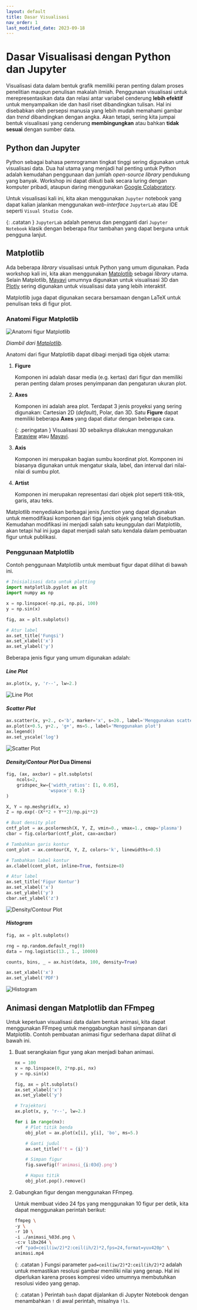 ```yaml
---
layout: default
title: Dasar Visualisasi
nav_order: 1
last_modified_date: 2023-09-18
---
```


# Dasar Visualisasi dengan Python dan Jupyter

Visualisasi data dalam bentuk grafik memiliki peran penting dalam proses penelitian maupun penulisan makalah ilmiah. Penggunaan visualisasi untuk merepresentasikan data dan relasi antar variabel cenderung **lebih efektif** untuk menyampaikan ide dan hasil riset dibandingkan tulisan. Hal ini disebabkan oleh persepsi manusia yang lebih mudah memahami gambar dan *trend* dibandingkan dengan angka. Akan tetapi, sering kita jumpai bentuk visualisasi yang cenderung **membingungkan** atau bahkan **tidak sesuai** dengan sumber data.

## Python dan Jupyter

Python sebagai bahasa pemrograman tingkat tinggi sering digunakan untuk visualisasi data. Dua hal utama yang menjadi hal penting untuk Python adalah kemudahan penggunaan dan jumlah *open-source library* pendukung yang banyak. Workshop ini dapat diikuti baik secara luring dengan komputer pribadi, ataupun daring menggunakan [Google Colaboratory](https://colab.research.google.com/).

Untuk visualisasi kali ini, kita akan menggunakan `Jupyter` notebook yang dapat kalian jalankan menggunakan *web-interface* `JupyterLab` atau IDE seperti `Visual Studio Code`.

{: .catatan }
`JupyterLab` adalah penerus dan pengganti dari `Jupyter Notebook` klasik dengan beberapa fitur tambahan yang dapat berguna untuk pengguna lanjut.

## Matplotlib

Ada beberapa *library* visualisasi untuk Python yang umum digunakan. Pada workshop kali ini, kita akan menggunakan [Matplotlib](https://matplotlib.org/) sebagai *library* utama. Selain Matplotlib, [Mayavi](http://docs.enthought.com/mayavi/mayavi/) umumnya digunakan untuk visualisasi 3D dan [Plotly](https://plotly.com/) sering digunakan untuk visualisasi data yang lebih interaktif.

Matplotlib juga dapat digunakan secara bersamaan dengan LaTeX untuk penulisan teks di figur plot.

### Anatomi Figur Matplotlib

![Anatomi figur Matplotlib](../assets/images/matplotlib_anatomy.png)

*Diambil dari [Matplotlib](https://matplotlib.org/stable/_images/anatomy.png).*

Anatomi dari figur Matplotlib dapat dibagi menjadi tiga objek utama:

1. **Figure**

    Komponen ini adalah dasar media (e.g. kertas) dari figur dan memiliki peran penting dalam proses penyimpanan dan pengaturan ukuran plot.

2. **Axes**

    Komponen ini adalah area plot. Terdapat 3 jenis proyeksi yang sering digunakan: Cartesian 2D (*default*), Polar, dan 3D. Satu **Figure** dapat memiliki beberapa **Axes** yang dapat diatur dengan beberapa cara.

    {: .peringatan }
    Visualisasi 3D sebaiknya dilakukan menggunakan [Paraview](https://www.paraview.org/) atau [Mayavi](http://docs.enthought.com/mayavi/mayavi/).

3. **Axis**

    Komponen ini merupakan bagian sumbu koordinat plot. Komponen ini biasanya digunakan untuk mengatur skala, label, dan interval dari nilai-nilai di sumbu plot.

4. **Artist**

    Komponen ini merupakan representasi dari objek plot seperti titik-titik, garis, atau teks.

Matplotlib menyediakan berbagai jenis *function* yang dapat digunakan untuk memodifikasi komponen dari tiga jenis objek yang telah disebutkan. Kemudahan modifikasi ini menjadi salah satu keunggulan dari Matplotlib, akan tetapi hal ini juga dapat menjadi salah satu kendala dalam pembuatan figur untuk publikasi.

### Penggunaan Matplotlib

Contoh penggunaan Matplotlib untuk membuat figur dapat dilihat di bawah ini.

```python
# Inisialisasi data untuk plotting
import matplotlib.pyplot as plt
import numpy as np

x = np.linspace(-np.pi, np.pi, 100)
y = np.sin(x)

fig, ax = plt.subplots()

# Atur label
ax.set_title('Fungsi')
ax.set_xlabel('x')
ax.set_ylabel('y')
```

Beberapa jenis figur yang umum digunakan adalah:

#### *Line Plot*

```python
ax.plot(x, y, 'r--', lw=2.)
```

![Line Plot](../assets/images/line_plot.png)

#### *Scatter Plot*

```python
ax.scatter(x, y+2., c='b', marker='x', s=20., label='Menggunakan scatter')
ax.plot(x+0.5, y+2., 'g+', ms=5., label='Menggunakan plot')
ax.legend()
ax.set_yscale('log')
```

![Scatter Plot](../assets/images/scatter_plot.png)

#### *Density/Contour Plot* Dua Dimensi

```python
fig, (ax, axcbar) = plt.subplots(
    ncols=2,
    gridspec_kw={'width_ratios': [1, 0.05],
                'wspace': 0.1}
)

X, Y = np.meshgrid(x, x)
Z = np.exp(-(X**2 + Y**2)/np.pi**2)

# Buat density plot
cntf_plot = ax.pcolormesh(X, Y, Z, vmin=0., vmax=1., cmap='plasma')
cbar = fig.colorbar(cntf_plot, cax=axcbar)

# Tambahkan garis kontur
cont_plot = ax.contour(X, Y, Z, colors='k', linewidths=0.5)

# Tambahkan label kontur
ax.clabel(cont_plot, inline=True, fontsize=8)

# Atur label
ax.set_title('Figur Kontur')
ax.set_xlabel('x')
ax.set_ylabel('y')
cbar.set_ylabel('z')
```

![Density/Contour Plot](../assets/images/contour_plot.png)

#### *Histogram*

```python
fig, ax = plt.subplots()

rng = np.random.default_rng(0)
data = rng.logistic(13., 1., 10000)

counts, bins, _ = ax.hist(data, 100, density=True)

ax.set_xlabel('x')
ax.set_ylabel('PDF')
```

![Histogram](../assets/images/histogram_plot.png)

## Animasi dengan Matplotlib dan FFmpeg

Untuk keperluan visualisasi data dalam bentuk animasi, kita dapat menggunakan FFmpeg untuk menggabungkan hasil simpanan dari Matplotlib. Contoh pembuatan animasi figur sederhana dapat dilihat di bawah ini.

1. Buat serangkaian figur yang akan menjadi bahan animasi.

    ```python
    nx = 100
    x = np.linspace(0, 2*np.pi, nx)
    y = np.sin(x)

    fig, ax = plt.subplots()
    ax.set_xlabel('x')
    ax.set_ylabel('y')
    
    # Trajektori
    ax.plot(x, y, 'r--', lw=2.)

    for i in range(nx):
        # Plot titik benda
        obj_plot = ax.plot(x[i], y[i], 'bo', ms=5.)

        # Ganti judul
        ax.set_title(f't = {i}')

        # Simpan figur
        fig.savefig(f'animasi_{i:03d}.png')

        # Hapus titik
        obj_plot.pop().remove()
    ```

2. Gabungkan figur dengan menggunakan FFmpeg.

    Untuk membuat video 24 fps yang menggunakan 10 figur per detik, kita dapat menggunakan perintah berikut:

    ```bash
    ffmpeg \
    -y \
    -r 10 \
    -i ./animasi_%03d.png \
    -c:v libx264 \
    -vf "pad=ceil(iw/2)*2:ceil(ih/2)*2,fps=24,format=yuv420p" \
    animasi.mp4
    ```

    {: .catatan }
    Fungsi parameter `pad=ceil(iw/2)*2:ceil(ih/2)*2` adalah untuk memastikan resolusi gambar memiliki nilai yang genap. Hal ini diperlukan karena proses kompresi video umumnya membutuhkan resolusi video yang genap.

    {: .catatan }
    Perintah `bash` dapat dijalankan di Jupyter Notebook dengan menambahkan `!` di awal perintah, misalnya `!ls`.
